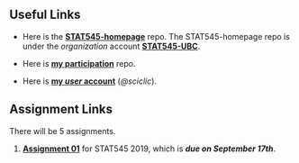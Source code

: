 ## Useful Links 

+ Here is the [**STAT545-homepage**](https://github.com/STAT545-UBC/STAT545-home) repo. The STAT545-homepage repo is under the _organization_ account [**STAT545-UBC**](https://github.com/STAT545-UBC).

+ Here is [**my participation**](https://github.com/sciclic/STAT545-participation) repo.

+ Here is [**my _user_ account**](https://github.com/sciclic) (_@sciclic_).

## Assignment Links

There will be 5 assignments.

1. [**Assignment 01**](https://github.com/STAT545-UBC/Classroom/tree/cedb8f3d10a0d6188d244c2722140f2135d06af0/assignments/hw01) for STAT545 2019, which is __*due on September 17th*__.

